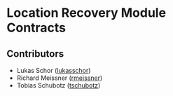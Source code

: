 Location Recovery Module Contracts
==================================


Contributors
------------
- Lukas Schor ([lukasschor](https://github.com/lukasschor))
- Richard Meissner ([rmeissner](https://github.com/rmeissner))
- Tobias Schubotz ([tschubotz](https://github.com/tschubotz))

